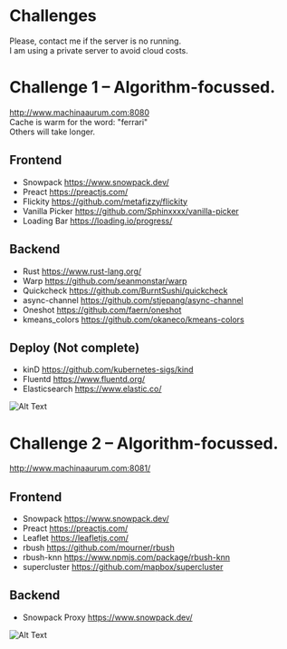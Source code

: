 # Challenges

Please, contact me if the server is no running.  
I am using a private server to avoid cloud costs.  

# Challenge 1 – Algorithm-focussed.

http://www.machinaaurum.com:8080   
Cache is warm for the word: "ferrari"  
Others will take longer.  

## Frontend

 - Snowpack https://www.snowpack.dev/  
 - Preact https://preactjs.com/  
 - Flickity https://github.com/metafizzy/flickity
 - Vanilla Picker https://github.com/Sphinxxxx/vanilla-picker
 - Loading Bar https://loading.io/progress/    

## Backend

 - Rust https://www.rust-lang.org/  
 - Warp https://github.com/seanmonstar/warp  
 - Quickcheck https://github.com/BurntSushi/quickcheck   
 - async-channel https://github.com/stjepang/async-channel  
 - Oneshot https://github.com/faern/oneshot
 - kmeans_colors https://github.com/okaneco/kmeans-colors  

## Deploy (Not complete)

 - kinD https://github.com/kubernetes-sigs/kind  
 - Fluentd https://www.fluentd.org/  
 - Elasticsearch https://www.elastic.co/  

![Alt Text](redditsearch.gif)

# Challenge 2 – Algorithm-focussed.

http://www.machinaaurum.com:8081/  

## Frontend

 - Snowpack https://www.snowpack.dev/  
 - Preact https://preactjs.com/  
 - Leaflet https://leafletjs.com/  
 - rbush https://github.com/mourner/rbush  
 - rbush-knn https://www.npmjs.com/package/rbush-knn  
 - supercluster https://github.com/mapbox/supercluster  


## Backend 

 - Snowpack Proxy https://www.snowpack.dev/  

![Alt Text](surfsearch.gif)